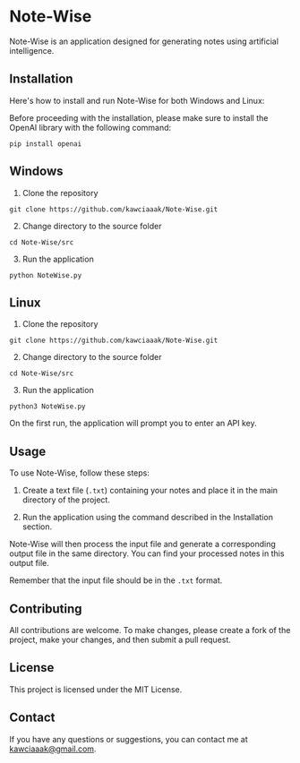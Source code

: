 # Note-Wise

Note-Wise is an application designed for generating notes using artificial intelligence.

## Installation

Here's how to install and run Note-Wise for both Windows and Linux:

Before proceeding with the installation, please make sure to install the OpenAI library with the following command:

`pip install openai`

## Windows

1. Clone the repository

`git clone https://github.com/kawciaaak/Note-Wise.git`

2. Change directory to the source folder

`cd Note-Wise/src`

3. Run the application

`python NoteWise.py`

## Linux

1. Clone the repository

`git clone https://github.com/kawciaaak/Note-Wise.git`

2. Change directory to the source folder

`cd Note-Wise/src`

3. Run the application

`python3 NoteWise.py`

On the first run, the application will prompt you to enter an API key.

## Usage

To use Note-Wise, follow these steps:

1. Create a text file (`.txt`) containing your notes and place it in the main directory of the project.

2. Run the application using the command described in the Installation section.

Note-Wise will then process the input file and generate a corresponding output file in the same directory. You can find your processed notes in this output file.

Remember that the input file should be in the `.txt` format.

## Contributing

All contributions are welcome. To make changes, please create a fork of the project, make your changes, and then submit a pull request.

## License

This project is licensed under the MIT License.

## Contact

If you have any questions or suggestions, you can contact me at kawciaaak@gmail.com.
